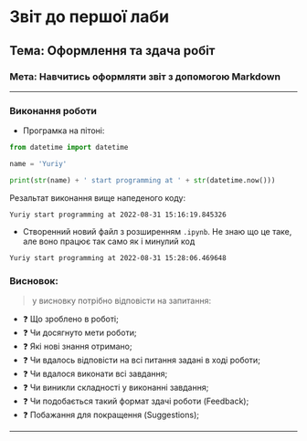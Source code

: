 # Звіт до першої лаби

## Тема: Оформлення та здача робіт

### Мета: Навчитись оформляти звіт з допомогою Markdown

---

### Виконання роботи

- Програмка на пітоні:

```python
from datetime import datetime

name = 'Yuriy'

print(str(name) + ' start programming at ' + str(datetime.now()))
```

Резальтат виконання вище напеденого коду:

```text
Yuriy start programming at 2022-08-31 15:16:19.845326
```

- Створенний новий файл з розширенням `.ipynb`. Не знаю що це таке, але воно працює так само як і минулий код

```text
Yuriy start programming at 2022-08-31 15:28:06.469648
```

### Висновок:

> у висновку потрібно відповісти на запитання:

- :question: Що зроблено в роботі;
- :question: Чи досягнуто мети роботи;
- :question: Які нові знання отримано;
- :question: Чи вдалось відповісти на всі питання задані в ході роботи;
- :question: Чи вдалося виконати всі завдання;
- :question: Чи виникли складності у виконанні завдання;
- :question: Чи подобається такий формат здачі роботи (Feedback);
- :question: Побажання для покращення (Suggestions);

---
